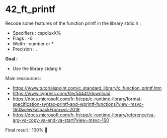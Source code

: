 # 42_ft_printf

Recode some features of the function printf in the library stdio.h :
* Specifiers : cspdiuxX%
* Flags : -0
* Width : number or *
* Precision : .

**Goal :**
* Use the library stdarg.h

Main ressources:
* https://www.tutorialspoint.com/c_standard_library/c_function_printf.htm
* https://www.cypress.com/file/54441/download
* https://docs.microsoft.com/fr-fr/cpp/c-runtime-library/format-specification-syntax-printf-and-wprintf-functions?view=msvc-160&viewFallbackFrom=vs-2019
* https://docs.microsoft.com/fr-fr/cpp/c-runtime-library/reference/va-arg-va-copy-va-end-va-start?view=msvc-160

Final result : 100% :100: 
